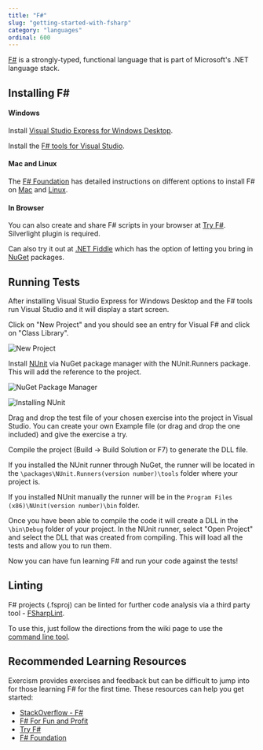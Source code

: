 ```yaml
---
title: "F#"
slug: "getting-started-with-fsharp"
category: "languages"
ordinal: 600
---
```


[F#](http://www.tryfsharp.org/Explore) is a strongly-typed, functional language that is part of Microsoft's .NET language stack.

## Installing F&#35;

#### Windows
Install [Visual Studio Express for Windows Desktop](http://www.visualstudio.com/downloads/download-visual-studio-vs#d-express-windows-desktop).

Install the [F# tools for Visual Studio](http://www.microsoft.com/en-us/download/details.aspx?id=41654).

#### Mac and Linux
The [F# Foundation](http://fsharp.org/) has detailed instructions on different options to install F# on [Mac](http://fsharp.org/use/mac/) and [Linux](http://fsharp.org/use/linux/).

#### In Browser
You can also create and share F# scripts in your browser at [Try F#](http://www.tryfsharp.org/Create). Silverlight plugin is required.

Can also try it out at [.NET Fiddle](https://dotnetfiddle.net/) which has the option of letting you bring in [NuGet](https://www.nuget.org/) packages.

## Running Tests
After installing Visual Studio Express for Windows Desktop and the F# tools run Visual Studio and it will display a start screen.

Click on "New Project" and you should see an entry for Visual F# and click on "Class Library".

![New Project](/img/setup/fsharp/newProject.png)

Install [NUnit](http://nunit.org/index.php?p=download) via NuGet package manager with the NUnit.Runners package. This will add the reference to the project.

![NuGet Package Manager](/img/setup/fsharp/manageNugetPackages.png)

![Installing NUnit](/img/setup/fsharp/installingNunit.png)

Drag and drop the test file of your chosen exercise into the project in Visual Studio. You can create your own Example file (or drag and drop the one included) and give the exercise a try.

Compile the project (Build -> Build Solution or F7) to generate the DLL file.

If you installed the NUnit runner through NuGet, the runner will be located in the ```\packages\NUnit.Runners(version number)\tools``` folder where your project is.

If you installed NUnit manually the runner will be in the ```Program Files (x86)\NUnit(version number)\bin``` folder.

Once you have been able to compile the code it will create a DLL in the ```\bin\Debug``` folder of your project. In the NUnit runner, select "Open Project" and select the DLL that was created from compiling. This will load all the tests and allow you to run them.

Now you can have fun learning F# and run your code against the tests!

## Linting
F# projects (.fsproj) can be linted for further code analysis via a third party tool - [FSharpLint](https://github.com/fsprojects/FSharpLint).

To use this, just follow the directions from the wiki page to use the [command line tool](https://github.com/duckmatt/FSharpLint/wiki/Console-Application).

## Recommended Learning Resources

Exercism provides exercises and feedback but can be difficult to jump into for those learning F# for the first time. These resources can help you get started:

* [StackOverflow - F#](http://stackoverflow.com/questions/tagged/f%23)
* [F# For Fun and Profit](http://fsharpforfunandprofit.com/)
* [Try F#](http://www.tryfsharp.org/Learn)
* [F# Foundation](http://fsharp.org/)
